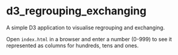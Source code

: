# d3_regrouping_exchanging

A simple D3 application to visualise regrouping and exchanging.

Open `index.html` in a browser and enter a number (0-999) to see it represented as columns for hundreds, tens and ones.
